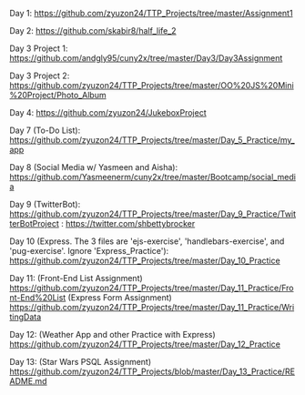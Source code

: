 Day 1: https://github.com/zyuzon24/TTP_Projects/tree/master/Assignment1

Day 2: https://github.com/skabir8/half_life_2

Day 3 Project 1: https://github.com/andgly95/cuny2x/tree/master/Day3/Day3Assignment

Day 3 Project 2: https://github.com/zyuzon24/TTP_Projects/tree/master/OO%20JS%20Mini%20Project/Photo_Album

Day 4: https://github.com/zyuzon24/JukeboxProject

Day 7 (To-Do List): https://github.com/zyuzon24/TTP_Projects/tree/master/Day_5_Practice/my_app

Day 8 (Social Media w/ Yasmeen and Aisha): https://github.com/Yasmeenerm/cuny2x/tree/master/Bootcamp/social_media

Day 9 (TwitterBot): https://github.com/zyuzon24/TTP_Projects/tree/master/Day_9_Practice/TwitterBotProject
                  : https://twitter.com/shbettybrocker

Day 10 (Express. The 3 files are 'ejs-exercise', 'handlebars-exercise', and 'pug-exercise'. Ignore 'Express_Practice'): https://github.com/zyuzon24/TTP_Projects/tree/master/Day_10_Practice

Day 11: (Front-End List Assignment) https://github.com/zyuzon24/TTP_Projects/tree/master/Day_11_Practice/Front-End%20List
        (Express Form Assignment) https://github.com/zyuzon24/TTP_Projects/tree/master/Day_11_Practice/WritingData

Day 12: (Weather App and other Practice with Express) https://github.com/zyuzon24/TTP_Projects/tree/master/Day_12_Practice

Day 13: (Star Wars PSQL Assignment) https://github.com/zyuzon24/TTP_Projects/blob/master/Day_13_Practice/README.md
